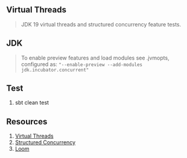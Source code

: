 Virtual Threads
---------------
>JDK 19 virtual threads and structured concurrency feature tests.

JDK
---
>To enable preview features and load modules see .jvmopts, configured
>as: ```"--enable-preview --add-modules jdk.incubator.concurrent"```

Test
----
1. sbt clean test

Resources
---------
1. [Virtual Threads](openjdk.org/jeps/425)
2. [Structured Concurrency](openjdk.org/jeps/428)
3. [Loom](www.marcobehler.com/guides/java-project-loom)